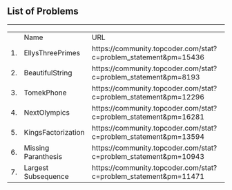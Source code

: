 <h2>List of Problems</h2>
<hr>
<table>
<th>
<td>Name</td>
<td>URL</td>
</th>
<tr>
<td>1.</td><td>EllysThreePrimes</td><td>https://community.topcoder.com/stat?c=problem_statement&pm=15436</td>
</tr>
<tr>
<td>2.</td><td>BeautifulString</td><td>https://community.topcoder.com/stat?c=problem_statement&pm=8193</td>
</tr>
<tr>
<td>3.</td><td>TomekPhone</td><td>https://community.topcoder.com/stat?c=problem_statement&pm=12296</td>
</tr>
<tr>
<td>4.</td><td>NextOlympics</td><td>https://community.topcoder.com/stat?c=problem_statement&pm=16281</td>
</tr>
<tr>
<td>5.</td><td>KingsFactorization</td><td>https://community.topcoder.com/stat?c=problem_statement&pm=13594</td>
</tr>
<tr>
<td>6.</td><td>Missing Paranthesis</td><td>https://community.topcoder.com/stat?c=problem_statement&pm=10943</td>
</tr>
<tr>
<td>7.</td><td>Largest Subsequence</td><td>https://community.topcoder.com/stat?c=problem_statement&pm=11471</td>
</tr>
</table>
